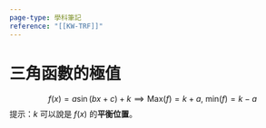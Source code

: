 ```yaml
---
page-type: 學科筆記
reference: "[[KW-TRF]]"
---
```

# 三角函數的極值
$$
f(x) = a\sin(bx+c) + k \implies \text{Max}(f) = k + a,\ \text{min}(f) = k - a
$$
提示：$k$ 可以說是 $f(x)$ 的**平衡位置**。